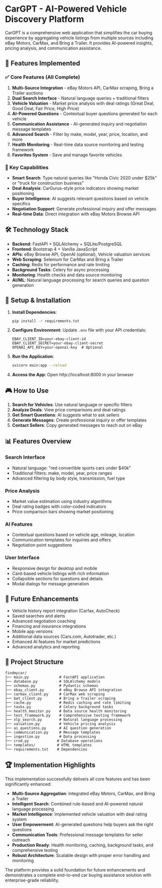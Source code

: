 # CarGPT - AI-Powered Vehicle Discovery Platform

CarGPT is a comprehensive web application that simplifies the car buying experience by aggregating vehicle listings from multiple sources including eBay Motors, CarMax, and Bring a Trailer. It provides AI-powered insights, pricing analysis, and communication assistance.

## 🚀 Features Implemented

### ✅ Core Features (All Complete)
1. **Multi-Source Integration** - eBay Motors API, CarMax scraping, Bring a Trailer auctions
2. **Dual Search Interface** - Natural language queries + traditional filters
3. **Vehicle Valuation** - Market price analysis with deal ratings (Great Deal, Good Deal, Fair Price, High Price)
4. **AI-Powered Questions** - Contextual buyer questions generated for each vehicle
5. **Communication Assistance** - AI-generated inquiry and negotiation message templates
6. **Advanced Search** - Filter by make, model, year, price, location, and more
7. **Health Monitoring** - Real-time data source monitoring and testing framework
8. **Favorites System** - Save and manage favorite vehicles

### 🎯 Key Capabilities
- **Smart Search**: Type natural queries like "Honda Civic 2020 under $25k" or "truck for construction business"
- **Deal Analysis**: CarGurus-style price indicators showing market positioning
- **Buyer Intelligence**: AI suggests relevant questions based on vehicle specifics
- **Negotiation Support**: Generate professional inquiry and offer messages
- **Real-time Data**: Direct integration with eBay Motors Browse API

## 🛠 Technology Stack

- **Backend**: FastAPI + SQLAlchemy + SQLite/PostgreSQL
- **Frontend**: Bootstrap 4 + Vanilla JavaScript
- **APIs**: eBay Browse API, OpenAI (optional), Vehicle valuation services
- **Web Scraping**: Selenium for CarMax and Bring a Trailer
- **Caching**: Redis for performance and rate limiting
- **Background Tasks**: Celery for async processing
- **Monitoring**: Health checks and data source monitoring
- **AI/ML**: Natural language processing for search queries and question generation

## 🔧 Setup & Installation

1. **Install Dependencies**:
   ```bash
   pip install -r requirements.txt
   ```

2. **Configure Environment**:
   Update `.env` file with your API credentials:
   ```
   EBAY_CLIENT_ID=your-ebay-client-id
   EBAY_CLIENT_SECRET=your-ebay-client-secret
   OPENAI_API_KEY=your-openai-key  # Optional
   ```

3. **Run the Application**:
   ```bash
   uvicorn main:app --reload
   ```

4. **Access the App**:
   Open http://localhost:8000 in your browser

## 🎮 How to Use

1. **Search for Vehicles**: Use natural language or specific filters
2. **Analyze Deals**: View price comparisons and deal ratings
3. **Get Smart Questions**: AI suggests what to ask sellers
4. **Generate Messages**: Create professional inquiry or offer templates
5. **Contact Sellers**: Copy generated messages to reach out on eBay

## 📊 Features Overview

### Search Interface
- Natural language: "red convertible sports cars under $40k"
- Traditional filters: make, model, year, price ranges
- Advanced filtering by body style, transmission, fuel type

### Price Analysis
- Market value estimation using industry algorithms
- Deal rating badges with color-coded indicators
- Price comparison bars showing market positioning

### AI Features
- Contextual questions based on vehicle age, mileage, location
- Communication templates for inquiries and offers
- Negotiation point suggestions

### User Interface
- Responsive design for desktop and mobile
- Card-based vehicle listings with rich information
- Collapsible sections for questions and details
- Modal dialogs for message generation

## 🔮 Future Enhancements

- Vehicle history report integration (Carfax, AutoCheck)
- Saved searches and alerts
- Advanced negotiation coaching
- Financing and insurance integrations
- Mobile app versions
- Additional data sources (Cars.com, Autotrader, etc.)
- Enhanced AI features for market predictions
- Advanced analytics and reporting

## 📁 Project Structure

```
findmycar/
├── main.py              # FastAPI application
├── database.py          # SQLAlchemy models
├── schemas.py           # Pydantic schemas
├── ebay_client.py       # eBay Browse API integration
├── carmax_client.py     # CarMax web scraping
├── bat_client.py        # Bring a Trailer scraping
├── cache.py             # Redis caching and rate limiting
├── tasks.py             # Celery background tasks
├── health_monitor.py    # Data source health monitoring
├── test_framework.py    # Comprehensive testing framework
├── nlp_search.py        # Natural language processing
├── valuation.py         # Vehicle pricing analysis
├── ai_questions.py      # AI question generation
├── communication.py     # Message templates
├── ingestion.py         # Data processing
├── crud.py             # Database operations
├── templates/          # HTML templates
└── requirements.txt    # Dependencies
```

## 🏆 Implementation Highlights

This implementation successfully delivers all core features and has been significantly enhanced:

- **Multi-Source Aggregation**: Integrated eBay Motors, CarMax, and Bring a Trailer
- **Intelligent Search**: Combined rule-based and AI-powered natural language processing
- **Market Intelligence**: Implemented vehicle valuation with deal rating system
- **User Empowerment**: AI-generated questions help buyers ask the right questions
- **Communication Tools**: Professional message templates for seller outreach
- **Production Ready**: Health monitoring, caching, background tasks, and comprehensive testing
- **Robust Architecture**: Scalable design with proper error handling and monitoring

The platform provides a solid foundation for future enhancements and demonstrates a complete end-to-end car buying assistance solution with enterprise-grade reliability.
